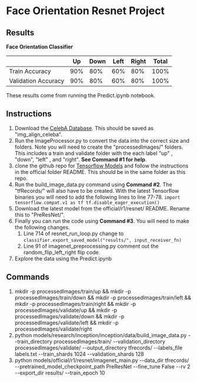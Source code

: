 # Face Orientation Resnet Project
## Results
**Face Orientation Classifier**

|  |  Up| Down | Left | Right | Total|
|---|---|---|---|---|---|
|Train Accuracy  |90%  | 80%| 60%|80% |100%|
|Validation Accuracy  |90%  | 80%| 60%|80% |100%|

These results come from running the Predict.ipynb notebook.

## Instructions

 1. Download the [CelebA Database](http://mmlab.ie.cuhk.edu.hk/projects/CelebA.html). This should be saved as "img_align_celeba".
 2. Run the ImageProcessor.py to convert the data into the correct size and folders. Note you will need to create the "processedImages/" folders. This includes a train and validate folder with the each label "up" , "down", "left" , and "right". **See Command #1 for help**.
 3. clone the github repo for [Tensorflow Models](https://github.com/tensorflow/models.git) and follow the instructions in the official folder README. This should be in the same folder as this repo.
 4. Run the build_image_data.py command using **Command #2**. The "tfRecords/" will also have to be created. With the latest Tensorflow binaries you will need to add the following lines to line 77-78.
`import tensorflow.compat.v1 as tf
tf.disable_eager_execution()`
 5. Download the latest model from the official/r1/resnet/ README. Rename this to "PreResNet/".
 6. Finally you can run the code using **Command #3**.  You will need to make the following changes.
	 1. Line 714 of resnet_run_loop.py change to `classifier.export_saved_model("results/", input_receiver_fn)`
	 2. Line 91 of imagenet_preprocessing.py comment out the random_flip_left_right flip code.
 7. Explore the data using the Predict.ipynb

## Commands

 1. mkdir -p processedImages/train/up && mkdir -p processedImages/train/down && mkdir -p processedImages/train/left && mkdir -p processedImages/train/right && mkdir -p processedImages/validate/up && mkdir -p processedImages/validate/down && mkdir -p processedImages/validate/left && mkdir -p processedImages/validate/right
 2. python models/research/inception/inception/data/build_image_data.py --train_directory processedImages/train/ --validation_directory processedImages/validate/ --output_directory tfrecords/ --labels_file labels.txt --train_shards 1024 --validation_shards 128
 3. python models/official/r1/resnet/imagenet_main.py --data_dir tfrecords/ --pretrained_model_checkpoint_path PreResNet --fine_tune False --rv 2 --export_dir results/ --train_epoch 10
